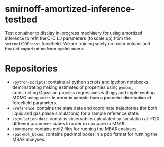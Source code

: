 # smirnoff-amortized-inference-testbed
Test container to display in-progress machinery for using amortized inference to refit the C-C LJ parameters (to scale up) from the `smirnoff99Frosst` forcefield. We are training solely on molar volume and heat of vaporization from cyclohexane.

# Repositories
- `/python-scripts`: contains all python scripts and ipython notebooks demonstrating making estimates of properties using `pymbar`, constructing Gaussian process regressions with `gpy` and implementing MCMC using `emcee` in order to sample from a posterior distribution of forcefield parameters.
- `/reference`: contains the state data and coordinate trajectories (for both liquid and gas phase simulations) for a sample reference state.
- `/simulation-data`: contains observables calculated by simulation at ~120 different parameter states in order to compare to MBAR.
- `/monomers`: contains mol2 files for running the MBAR analyses.
- `/packmol_boxes`: contains packmol boxes in a pdb format for running the MBAR analyses.
